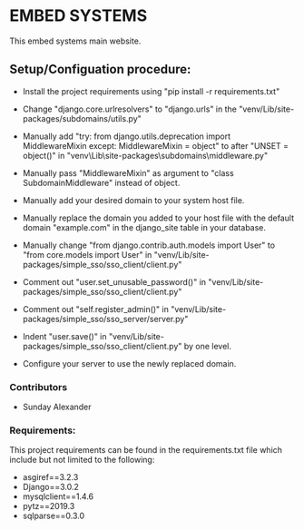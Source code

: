 # EMBED SYSTEMS #

This embed systems main website.

## Setup/Configuation procedure: ###
* Install the project requirements using "pip install -r requirements.txt"
* Change "django.core.urlresolvers" to "django.urls" in the "venv/Lib/site-packages/subdomains/utils.py"
* Manually add 
"try:
    from django.utils.deprecation import MiddlewareMixin
except:
    MiddlewareMixin = object" to after "UNSET = object()" in 
    "venv\Lib\site-packages\subdomains\middleware.py"
    
* Manually pass "MiddlewareMixin" as argument to "class SubdomainMiddleware" 
instead of object.
* Manually add your desired domain to your system host file.
* Manually replace the domain you added to your host file with the default
domain "example.com" in the django_site table in your database.
* Manually change "from django.contrib.auth.models import User" to "from core.models import User" in 
"venv/Lib/site-packages/simple_sso/sso_client/client.py"
* Comment out "user.set_unusable_password()" in "venv/Lib/site-packages/simple_sso/sso_client/client.py"
* Comment out "self.register_admin()" in "venv/Lib/site-packages/simple_sso/sso_server/server.py"
* Indent "user.save()" in "venv/Lib/site-packages/simple_sso/sso_client/client.py" by one level.
* Configure your server to use the newly replaced domain. 

### Contributors ###

* Sunday Alexander

### Requirements: ###
This project requirements can be found in the requirements.txt file
which include but not limited to the following:

* asgiref==3.2.3
* Django==3.0.2
* mysqlclient==1.4.6
* pytz==2019.3
* sqlparse==0.3.0